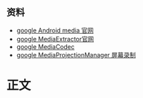 ## 资料
* [google Android media 官网](https://developer.android.com/reference/android/media/package-summary)
* [google MediaExtractor官网](https://developer.android.com/reference/android/media/MediaExtractor)
* [google MediaCodec ](https://developer.android.com/reference/android/media/MediaCodec)
* [google MediaProjectionManager 屏幕录制](https://developer.android.com/reference/android/media/projection/MediaProjectionManager)

# 正文
